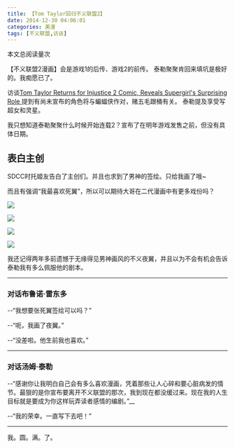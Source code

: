 ```yaml
---
title: 【Tom Taylor回归不义联盟2】
date: 2014-12-30 04:06:01
categories: 美漫
tags: [不义联盟,访谈]
---
```


<span id="busuanzi_container_page_pv">
  本文总阅读量<span id="busuanzi_value_page_pv"></span>次
</span>

【不义联盟2漫画】会是游戏1的后传、游戏2的前传。
泰勒聚聚肯回来填坑是极好的。我痴愿已了。

访谈[Tom Taylor Returns for Injustice 2 Comic, Reveals Supergirl's Surprising Role
](http://comicbook.com/dc/2016/07/22/tom-taylor-returns-for-injustice-2-comic-reveals-supergirls-surp/)提到有尚未宣布的角色将与蝙蝠侠作对，赌五毛跟桶有关。
泰勒提及享受写超女和灵星。

我只想知道泰勒聚聚什么时候开始连载2？宣布了在明年游戏发售之前，但没有具体日期。

## 表白主创

SDCC时托姬友告白了主创们。并且也求到了男神的签绘。只给我画了哦\~

而且有强调“我最喜欢死翼”，所以可以期待大哥在二代漫画中有更多戏份吗？

![](http://ww2.sinaimg.cn/large/a15b4afegw1f67ccp5sldj21w02iohdt)

![](http://ww2.sinaimg.cn/large/a15b4afegw1f67cdhl0nnj21w02iokjl)

![](http://ww2.sinaimg.cn/large/a15b4afegw1f67cfbo6s2j21w02iokjl)

![](http://ww2.sinaimg.cn/large/a15b4afegw1f67cfsjpidj20va1jlgvb)

我还记得两年多前遗憾于无缘得见男神画风的不义夜翼，并且以为不会有机会告诉泰勒我有多么佩服他的剧本。

---
### 对话布鲁诺·雷东多

--“我想要张死翼签绘可以吗？”

--“呃，我画了夜翼。”

--“没差啦。他生前我也喜欢。”

---
### 对话汤姆·泰勒

--“感谢你让我明白自己会有多么喜欢漫画，凭着那些让人心碎和要心脏病发的情节。最狠的是你宣布要离开不义联盟的那次，我到现在都没缓过来。现在我的人生目标就是要成为你这样玩弄读者感情的编剧。”__

--“我的荣幸。一直写下去吧！”

---
我。圆。满。了。